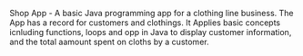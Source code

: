 Shop App - A basic Java programming app for a clothing line business. The App has a record for customers and clothings. It Applies basic concepts icnluding functions, loops and opp in Java to display customer information, and the total aamount spent on cloths by a customer. 

